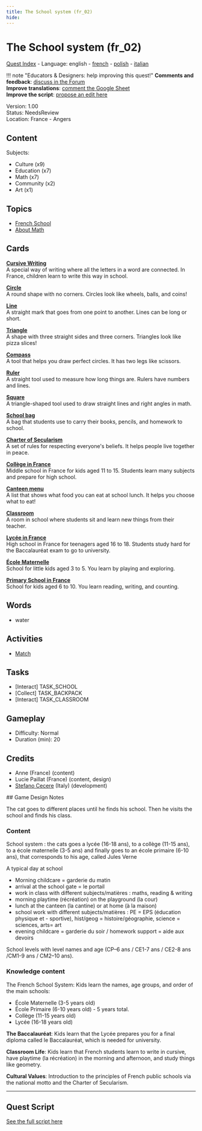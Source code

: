 ```yaml
---
title: The School system (fr_02)
hide:
---
```


# The School system (fr_02)
[Quest Index](./index.md) - Language: english - [french](./fr_02.fr.md) - [polish](./fr_02.pl.md) - [italian](./fr_02.it.md)

!!! note "Educators & Designers: help improving this quest!"
    **Comments and feedback**: [discuss in the Forum](https://vgwb.discourse.group/t/fr-02-the-school-system/24/1)  
    **Improve translations**: [comment the Google Sheet](https://docs.google.com/spreadsheets/d/1FPFOy8CHor5ArSg57xMuPAG7WM27-ecDOiU-OmtHgjw/edit?gid=1873232287#gid=1873232287)  
    **Improve the script**: [propose an edit here](https://github.com/vgwb/Antura/blob/main/Assets/_discover/_quests/FR_02%20Angers%20School/FR_02%20Angers%20School%20-%20Yarn%20Script.yarn)  

Version: 1.00  
Status: NeedsReview  
Location: France - Angers

## Content
Subjects: 

  - Culture (x9)
  - Education (x7)
  - Math (x7)
  - Community (x2)
  - Art (x1)

## Topics
- [French School](../topics/index.md#frenchschool)
- [About Math](../topics/index.md#maths)


## Cards
**[Cursive Writing](../cards/index.md#concept_cursive_writing)**  
A special way of writing where all the letters in a word are connected. In France, children learn to write this way in school.  

**[Circle](../cards/index.md#fr_figure_circle)**  
A round shape with no corners. Circles look like wheels, balls, and coins!  

**[Line](../cards/index.md#fr_figure_line)**  
A straight mark that goes from one point to another. Lines can be long or short.  

**[Triangle](../cards/index.md#fr_figure_triangle)**  
A shape with three straight sides and three corners. Triangles look like pizza slices!  

**[Compass](../cards/index.md#math_compass)**  
A tool that helps you draw perfect circles. It has two legs like scissors.  

**[Ruler](../cards/index.md#math_ruler)**  
A straight tool used to measure how long things are. Rulers have numbers and lines.  

**[Square](../cards/index.md#math_setsquare)**  
A triangle-shaped tool used to draw straight lines and right angles in math.  

**[School bag](../cards/index.md#school_bag)**  
A bag that students use to carry their books, pencils, and homework to school.  

**[Charter of Secularism](../cards/index.md#concept_charter_of_secularism)**  
A set of rules for respecting everyone's beliefs. It helps people live together in peace.  

**[Collège in France](../cards/index.md#education_college_fr)**  
Middle school in France for kids aged 11 to 15. Students learn many subjects and prepare for high school.  

**[Canteen menu](../cards/index.md#object_canteen_menu)**  
A list that shows what food you can eat at school lunch. It helps you choose what to eat!  

**[Classroom](../cards/index.md#place_classroom)**  
A room in school where students sit and learn new things from their teacher.  

**[Lycée in France](../cards/index.md#education_lycee_fr)**  
High school in France for teenagers aged 16 to 18. Students study hard for the Baccalauréat exam to go to university.  

**[École Maternelle](../cards/index.md#education_ecole_maternelle_fr)**  
School for little kids aged 3 to 5. You learn by playing and exploring.  

**[Primary School in France](../cards/index.md#education_ecole_primaire_fr)**  
School for kids aged 6 to 10. You learn reading, writing, and counting.  

## Words
- water
## Activities
- [Match](../activities/index.md#Match)

## Tasks
- [Interact] TASK_SCHOOL
- [Collect] TASK_BACKPACK
- [Interact] TASK_CLASSROOM
## Gameplay
- Difficulty: Normal
- Duration (min): 20
## Credits
- Anne (France) (content)
- Lucie Paillat (France) (content, design)
- [Stefano Cecere](https://stefanocecere.com) (Italy) (development)

## Game Design Notes

The cat goes to different places until he finds his school. Then he visits the school and finds his class.

### Content
School system : the cats goes a lycée (16-18 ans), to a collège (11-15 ans), to a école maternelle (3-5 ans) and finally goes to an école primaire (6-10 ans), that corresponds to his age, called Jules Verne

A typical day at school

- Morning childcare = garderie du matin
- arrival at the school gate = le portail
- work in class with different subjects/matières : maths, reading & writing
- morning playtime (récréation) on the playground (la cour) 
- lunch at the canteen (la cantine) or at home (à la maison)
- school work with different subjects/matières : PE = EPS (éducation physique et - sportive),  hist/geog = histoire/géographie,  science = sciences, arts= art
- evening childcare = garderie du soir / homework support = aide aux devoirs

School levels with level names and age (CP–6 ans / CE1-7 ans / CE2-8 ans /CM1-9 ans / CM2–10 ans).

### Knowledge content
The French School System: Kids learn the names, age groups, and order of the main schools:

- École Maternelle (3-5 years old)
- École Primaire (6-10 years old) - 5 years total.
- Collège (11-15 years old)
- Lycée (16-18 years old)

**The Baccalauréat**: Kids learn that the Lycée prepares you for a final diploma called le Baccalauréat, which is needed for university.

**Classroom Life**: Kids learn that French students learn to write in cursive, have playtime (la récréation) in the morning and afternoon, and study things like geometry.

**Cultural Values**: Introduction to the principles of French public schools via the national motto and the Charter of Secularism.



---

## Quest Script

[See the full script here](./fr_02-script.md)
